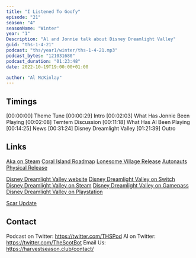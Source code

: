 ```yaml
---
title: "I Listened To Goofy"
episode: "21"
season: "4"
seasonName: "Winter"
year: "1"
Description: "Al and Jonnie talk about Disney Dreamlight Valley"
guid: "ths-1-4-21"
podcast: "ths/year1/winter/ths-1-4-21.mp3"
podcast_bytes: "121031680"
podcast_duration: "01:23:48"
date: 2022-10-19T19:00:00+01:00

author: "Al McKinlay"
---
```


## Timings

[00:00:00] Theme Tune
[00:00:29] Intro
[00:02:03] What Has Jonnie Been Playing
[00:02:08] Temtem Discussion
[00:11:18] What Has Al Been Playing
[00:14:25] News
[00:31:24] Disney Dreamlight Valley
[01:21:39] Outro

## Links

[Aka on Steam](https://store.steampowered.com/app/1591450/Aka/)
[Coral Island Roadmap](https://twitter.com/coralislandgame/status/1577892686199226368)
[Lonesome Village Release](https://www.kickstarter.com/projects/ogrepixel/lonesome-village/posts/3622597?ref=ksr_email_backer_project_update_registered_users)
[Autonauts Physical Release](https://twitter.com/Automationauts/status/1580974215150411779)

[Disney Dreamlight Valley website](https://disneydreamlightvalley.com/)
[Disney Dreamlight Valley on Switch](https://www.nintendo.com/store/products/disney-dreamlight-valley-switch)
[Disney Dreamlight Valley on Steam](https://store.steampowered.com/app/1401590/Disney_Dreamlight_Valley)
[Disney Dreamlight Valley on Gamepass](https://www.xbox.com/en-GB/games/store/disney-dreamlight-valley/9nsf0bgh8d86)
[Disney Dreamlight Valley on Playstation](https://store.playstation.com/en-gb/concept/10002466)

[Scar Update](https://www.polygon.com/23399049/disney-dreamlight-valley-interview-scar-toy-story-the-lion-king)

## Contact

Podcast on Twitter: https://twitter.com/THSPod
Al on Twitter: https://twitter.com/TheScotBot
Email Us: https://harvestseason.club/contact/
